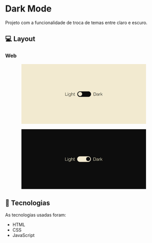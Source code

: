 #  Dark Mode

<p> Projeto com a funcionalidade de troca de temas entre claro e escuro. </p>


## 💻 Layout  

### Web

<p align="center">
  <img alt="Dark Mode" title="Dark Mode" src="img/tela-web-light.PNG" width="400px">
</p>

<p align="center">
  <img alt="Dark Mode" title="Dark Mode" src="img/tela-web-dark.PNG" width="400px">
</p>

 ## 🔧 Tecnologias 

As tecnologias usadas foram: 
* HTML
* CSS
* JavaScript
